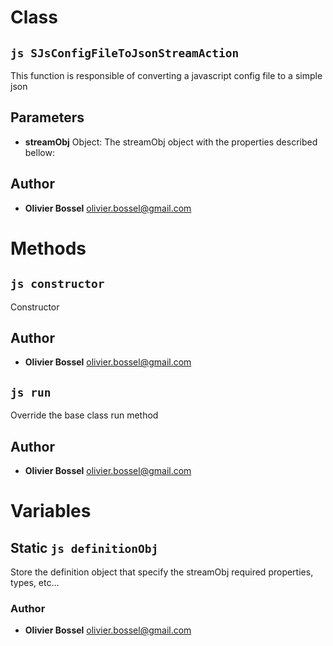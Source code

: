 
# Class


## ```js SJsConfigFileToJsonStreamAction ```


This function is responsible of converting a javascript config file to a simple json

## Parameters

- **streamObj**  Object: The streamObj object with the properties described bellow:




## Author
- **Olivier Bossel** <a href="mailto:olivier.bossel@gmail.com">olivier.bossel@gmail.com</a> 


# Methods


## ```js constructor ```


Constructor




## Author
- **Olivier Bossel** <a href="mailto:olivier.bossel@gmail.com">olivier.bossel@gmail.com</a> 



## ```js run ```


Override the base class run method




## Author
- **Olivier Bossel** <a href="mailto:olivier.bossel@gmail.com">olivier.bossel@gmail.com</a> 


# Variables


## Static ```js definitionObj ```


Store the definition object that specify the streamObj required properties, types, etc...



### Author
- **Olivier Bossel** <a href="mailto:olivier.bossel@gmail.com">olivier.bossel@gmail.com</a> 

